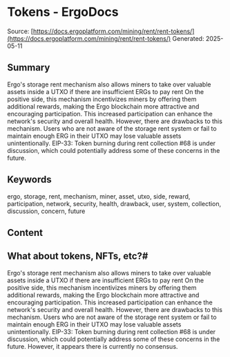 # Tokens - ErgoDocs
Source: [https://docs.ergoplatform.com/mining/rent/rent-tokens/](https://docs.ergoplatform.com/mining/rent/rent-tokens/)
Generated: 2025-05-11

## Summary
Ergo's storage rent mechanism also allows miners to take over valuable assets inside a UTXO if there are insufficient ERGs to pay rent On the positive side, this mechanism incentivizes miners by offering them additional rewards, making the Ergo blockchain more attractive and encouraging participation. This increased participation can enhance the network's security and overall health. However, there are drawbacks to this mechanism. Users who are not aware of the storage rent system or fail to maintain enough ERG in their UTXO may lose valuable assets unintentionally. EIP-33: Token burning during rent collection #68 is under discussion, which could potentially address some of these concerns in the future.

## Keywords
ergo, storage, rent, mechanism, miner, asset, utxo, side, reward, participation, network, security, health, drawback, user, system, collection, discussion, concern, future

## Content
## What about tokens, NFTs, etc?#
Ergo's storage rent mechanism also allows miners to take over valuable assets inside a UTXO if there are insufficient ERGs to pay rent
On the positive side, this mechanism incentivizes miners by offering them additional rewards, making the Ergo blockchain more attractive and encouraging participation. This increased participation can enhance the network's security and overall health.
However, there are drawbacks to this mechanism. Users who are not aware of the storage rent system or fail to maintain enough ERG in their UTXO may lose valuable assets unintentionally.
EIP-33: Token burning during rent collection #68 is under discussion, which could potentially address some of these concerns in the future. However, it appears there is currently no consensus.
